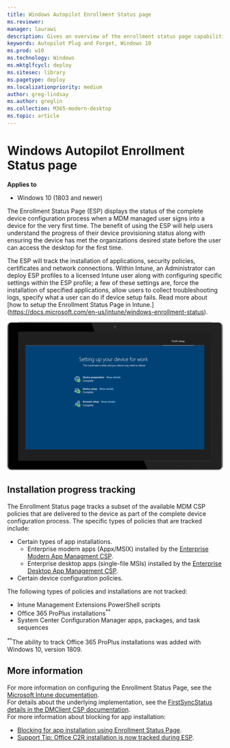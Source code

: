 ```yaml
---
title: Windows Autopilot Enrollment Status page 
ms.reviewer: 
manager: laurawi
description: Gives an overview of the enrollment status page capabilities, configuration
keywords: Autopilot Plug and Forget, Windows 10
ms.prod: w10
ms.technology: Windows
ms.mktglfcycl: deploy
ms.sitesec: library
ms.pagetype: deploy
ms.localizationpriority: medium
author: greg-lindsay
ms.author: greglin
ms.collection: M365-modern-desktop
ms.topic: article
---
```



# Windows Autopilot Enrollment Status page

**Applies to**

-   Windows 10 (1803 and newer) 

The Enrollment Status Page (ESP) displays the status of the complete device configuration process when a MDM managed user signs into a device for the very first time.  The benefit of using the ESP will help users understand the progress of their device provisioning status along with ensuring the device has met the organizations desired state before the user can access the desktop for the first time.

The ESP will track the installation of applications, security policies, certificates and network connections.  Within Intune, an Administrator can deploy ESP profiles to a licensed Intune user along with configuring specific settings within the ESP profile; a few of these settings are, force the installation of specified applications, allow users to collect troubleshooting logs, specify what a user can do if device setup fails.  Read more about [how to setup the Enrollment Status Page in Intune.] (https://docs.microsoft.com/en-us/intune/windows-enrollment-status).   
 
 ![Enrollment status page](images/enrollment-status-page.png)
 

## Installation progress tracking

The Enrollment Status page tracks a subset of the available MDM CSP policies that are delivered to the device as part of the complete device configuration process.  The specific types of policies that are tracked include:

- Certain types of app installations.
    - Enterprise modern apps (Appx/MSIX) installed by the [Enterprise Modern App Managment CSP](https://docs.microsoft.com/windows/client-management/mdm/enterprisemodernappmanagement-csp).
    - Enterprise desktop apps (single-file MSIs) installed by the [Enterprise Desktop App Management CSP](https://docs.microsoft.com/windows/client-management/mdm/enterprisedesktopappmanagement-csp).
- Certain device configuration policies.

The following types of policies and installations are not tracked:

- Intune Management Extensions PowerShell scripts
- Office 365 ProPlus installations<sup>**</sup>
- System Center Configuration Manager apps, packages, and task sequences

<sup>**</sup>The ability to track Office 365 ProPlus installations was added with Windows 10, version 1809.<br>

## More information

For more information on configuring the Enrollment Status Page, see the [Microsoft Intune documentation](https://docs.microsoft.com/intune/windows-enrollment-status).<br>
For details about the underlying implementation, see the [FirstSyncStatus details in the DMClient CSP documentation](https://docs.microsoft.com/windows/client-management/mdm/dmclient-csp).<br>
For more information about blocking for app installation:
- [Blocking for app installation using Enrollment Status Page](https://blogs.technet.microsoft.com/mniehaus/2018/12/06/blocking-for-app-installation-using-enrollment-status-page/).
- [Support Tip: Office C2R installation is now tracked during ESP](https://techcommunity.microsoft.com/t5/Intune-Customer-Success/Support-Tip-Office-C2R-installation-is-now-tracked-during-ESP/ba-p/295514).
